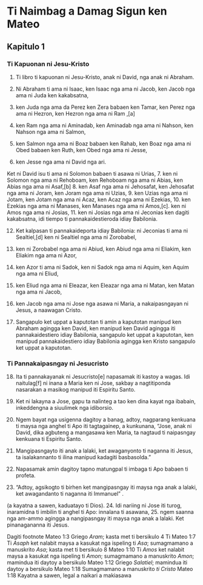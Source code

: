 Ti Naimbag a Damag Sigun ken Mateo
==================================

Kapitulo 1
----------

### Ti Kapuonan ni Jesu-Kristo

1. Ti libro ti kapuonan ni Jesu-Kristo, anak ni David, nga anak ni Abraham.

2. Ni Abraham ti ama ni Isaac, ken Isaac nga ama ni Jacob, ken Jacob nga ama ni Juda ken kakabsatna,
3. ken Juda nga ama da Perez ken Zera babaen ken Tamar, ken Perez nga ama ni Hezron, ken Hezron nga ama ni Ram ,[a]
4. ken Ram nga ama ni Aminadab, ken Aminadab nga ama ni Nahson, ken Nahson nga ama ni Salmon,
5. ken Salmon nga ama ni Boaz babaen ken Rahab, ken Boaz nga ama ni Obed babaen ken Ruth, ken Obed nga ama ni Jesse,
6. ken Jesse nga ama ni David nga ari.

Ket ni David isu ti ama ni Solomon babaen ti asawa ni Urias,
7. ken ni Solomon nga ama ni Rehoboam, ken Rehoboam nga ama ni Abias, ken Abias nga ama ni Asaf,[b]
8. ken Asaf nga ama ni Jehosafat, ken Jehosafat nga ama ni Joram, ken Joram nga ama ni Uzias,
9. ken Uzias nga ama ni Jotam, ken Jotam nga ama ni Acaz, ken Acaz nga ama ni Ezekias,
10. ken Ezekias nga ama ni Manases, ken Manases nga ama ni Amos,[c]. ken ni Amos nga ama ni Josias,
11. ken ni Josias nga ama ni Jeconias ken dagiti kakabsatna, idi tiempo ti pannakaidestieroda idiay Babilonia.

12. Ket kalpasan ti pannakaideporta idiay Babilonia: ni Jeconias ti ama ni Sealtiel,[d] ken ni Sealtiel nga ama ni Zorobabel,
13. ken ni Zorobabel nga ama ni Abiud, ken Abiud nga ama ni Eliakim, ken Eliakim nga ama ni Azor,
14. ken Azor ti ama ni Sadok, ken ni Sadok nga ama ni Aquim, ken Aquim nga ama ni Eliud,
15. ken Eliud nga ama ni Eleazar, ken Eleazar nga ama ni Matan, ken Matan nga ama ni Jacob,
16. ken Jacob nga ama ni Jose nga asawa ni Maria, a nakaipasngayan ni Jesus, a naawagan Cristo.

17. Sangapulo ket uppat a kaputotan ti amin a kaputotan manipud ken Abraham agingga ken David, ken manipud ken David agingga iti pannakaidestiero idiay Babilonia, sangapulo ket uppat a kaputotan, ken manipud pannakaidestiero idiay Babilonia agingga ken Kristo sangapulo ket uppat a kaputotan.

### Ti Pannakaipasngay ni Jesucristo

18. Ita ti pannakayanak ni Jesucristo[e] napasamak iti kastoy a wagas. Idi naitulag[f] ni inana a Maria ken ni Jose, sakbay a nagtitiponda nasarakan a masikog manipud iti Espiritu Santo.
19. Ket ni lakayna a Jose, gapu ta nalinteg a tao ken dina kayat nga ibabain, inkeddengna a siuulimek nga idiborsio.
20. Ngem bayat nga usigenna dagitoy a banag, adtoy, nagparang kenkuana ti maysa nga anghel ti Apo iti tagtagainep, a kunkunana, “Jose, anak ni David, dika agbuteng a mangasawa ken Maria, ta nagtaud ti naipasngay kenkuana ti Espiritu Santo.
21. Mangipasngayto iti anak a lalaki, ket awaganyonto ti naganna iti Jesus, ta isalakannanto ti ilina manipud kadagiti basbasolda.”
22. Napasamak amin dagitoy tapno matungpal ti imbaga ti Apo babaen ti profeta.

23. “Adtoy, agsikogto ti birhen ket mangipasngay iti maysa nga anak a lalaki, ket awagandanto ti naganna iti Immanuel” .

(a kayatna a sawen, kaduatayo ti Dios).
24. Idi nariing ni Jose iti turog, inaramidna ti imbilin ti anghel ti Apo: innalana ti asawana,
25. ngem saanna nga am-ammo agingga a nangipasngay iti maysa nga anak a lalaki. Ket pinanagananna iti Jesus.

Dagiti footnote
Mateo 1:3 Griego *Aram*; kasta met ti bersikulo 4
Ti Mateo 1:7 Ti *Asaph* ket nalabit maysa a kasukat nga ispeling ti *Asa*; sumagmamano a manuskrito *Asa*; kasta met ti bersikulo 8
Mateo 1:10 Ti *Amos* ket nalabit maysa a kasukat nga ispeling ti *Amon*; sumagmamano a manuskrito *Amon*; mamindua iti daytoy a bersikulo
Mateo 1:12 Griego *Salatiel*; mamindua iti daytoy a bersikulo
Mateo 1:18 Sumagmamano a manuskrito *ti Cristo*
Mateo 1:18 Kayatna a sawen, legal a naikari a makiasawa